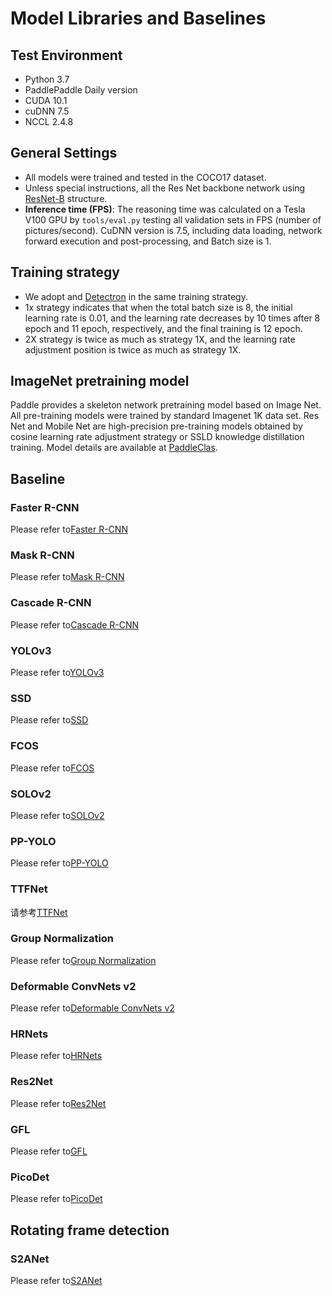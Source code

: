 # Model Libraries and Baselines

## Test Environment

- Python 3.7
- PaddlePaddle Daily version
- CUDA 10.1
- cuDNN 7.5
- NCCL 2.4.8

## General Settings

- All models were trained and tested in the COCO17 dataset.
- Unless special instructions, all the Res Net backbone network using [ResNet-B](https://arxiv.org/pdf/1812.01187) structure.
- **Inference time (FPS)**: The reasoning time was calculated on a Tesla V100 GPU by `tools/eval.py` testing all validation sets in FPS (number of pictures/second). CuDNN version is 7.5, including data loading, network forward execution and post-processing, and Batch size is 1.

## Training strategy

- We adopt and [Detectron](https://github.com/facebookresearch/Detectron/blob/master/MODEL_ZOO.md#training-schedules) in the same training strategy.
- 1x strategy indicates that when the total batch size is 8, the initial learning rate is 0.01, and the learning rate decreases by 10 times after 8 epoch and 11 epoch, respectively, and the final training is 12 epoch.
- 2X strategy is twice as much as strategy 1X, and the learning rate adjustment position is twice as much as strategy 1X.

## ImageNet pretraining model
Paddle provides a skeleton network pretraining model based on Image Net. All pre-training models were trained by standard Imagenet 1K data set. Res Net and Mobile Net are high-precision pre-training models obtained by cosine learning rate adjustment strategy or SSLD knowledge distillation training. Model details are available at [PaddleClas](https://github.com/PaddlePaddle/PaddleClas).


## Baseline

### Faster R-CNN

Please refer to[Faster R-CNN](https://github.com/PaddlePaddle/PaddleDetection/tree/develop/configs/faster_rcnn/)

### Mask R-CNN

Please refer to[Mask R-CNN](https://github.com/PaddlePaddle/PaddleDetection/tree/develop/configs/mask_rcnn/)

### Cascade R-CNN

Please refer to[Cascade R-CNN](https://github.com/PaddlePaddle/PaddleDetection/tree/develop/configs/cascade_rcnn)

### YOLOv3

Please refer to[YOLOv3](https://github.com/PaddlePaddle/PaddleDetection/tree/develop/configs/yolov3/)

### SSD

Please refer to[SSD](https://github.com/PaddlePaddle/PaddleDetection/tree/develop/configs/ssd/)

### FCOS

Please refer to[FCOS](https://github.com/PaddlePaddle/PaddleDetection/tree/develop/configs/fcos/)

### SOLOv2

Please refer to[SOLOv2](https://github.com/PaddlePaddle/PaddleDetection/tree/develop/configs/solov2/)

### PP-YOLO

Please refer to[PP-YOLO](https://github.com/PaddlePaddle/PaddleDetection/tree/develop/configs/ppyolo/)

### TTFNet

请参考[TTFNet](https://github.com/PaddlePaddle/PaddleDetection/tree/develop/configs/ttfnet/)

### Group Normalization

Please refer to[Group Normalization](https://github.com/PaddlePaddle/PaddleDetection/tree/develop/configs/gn/)

### Deformable ConvNets v2

Please refer to[Deformable ConvNets v2](https://github.com/PaddlePaddle/PaddleDetection/tree/develop/configs/dcn/)

### HRNets

Please refer to[HRNets](https://github.com/PaddlePaddle/PaddleDetection/tree/develop/configs/hrnet/)

### Res2Net

Please refer to[Res2Net](https://github.com/PaddlePaddle/PaddleDetection/tree/develop/configs/res2net/)

### GFL

Please refer to[GFL](https://github.com/PaddlePaddle/PaddleDetection/tree/develop/configs/gfl)

### PicoDet

Please refer to[PicoDet](https://github.com/PaddlePaddle/PaddleDetection/tree/develop/configs/picodet)


## Rotating frame detection

### S2ANet

Please refer to[S2ANet](https://github.com/PaddlePaddle/PaddleDetection/tree/develop/configs/dota/)
